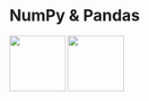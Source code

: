 # NumPy & Pandas
<img src="https://upload.wikimedia.org/wikipedia/commons/thumb/3/31/NumPy_logo_2020.svg/1200px-NumPy_logo_2020.svg.png" height="100">
<img src="https://upload.wikimedia.org/wikipedia/commons/thumb/e/ed/Pandas_logo.svg/2560px-Pandas_logo.svg.png" height="100">